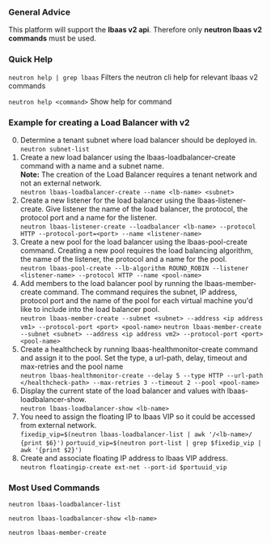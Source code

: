 ### General Advice
This platform will support the **lbaas v2 api**. Therefore only **neutron lbaas v2 commands** must be used.

### Quick Help
`neutron help | grep lbaas`
Filters the neutron cli help for relevant lbaas v2 commands

`neutron help <command>`
Show help for command

### Example for creating a Load Balancer with v2

0. Determine a tenant subnet where load balancer should be deployed in.  
`neutron subnet-list`
1. Create a new load balancer using the lbaas-loadbalancer-create command with a name and a subnet name.  
**Note:** The creation of the Load Balancer requires a tenant network and not an external network.  
`neutron lbaas-loadbalancer-create --name <lb-name> <subnet>`
2. Create a new listener for the load balancer using the lbaas-listener-create. Give listener the name of the load balancer, the protocol, the protocol port and a name for the listener.  
`neutron lbaas-listener-create --loadbalancer <lb-name> --protocol HTTP --protocol-port=<port> --name <listener-name>`
3. Create a new pool for the load balancer using the lbaas-pool-create command. Creating a new pool requires the load balancing algorithm, the name of the listener, the protocol and a name for the pool.  
`neutron lbaas-pool-create --lb-algorithm ROUND_ROBIN --listener <listener-name> --protocol HTTP --name <pool-name>`
4. Add members to the load balancer pool by running the lbaas-member-create command. The command requires the subnet, IP address, protocol port and the name of the pool for each virtual machine you'd like to include into the load balancer pool.  
`neutron lbaas-member-create --subnet <subnet> --address <ip address vm1> --protocol-port <port> <pool-name>`
`neutron lbaas-member-create --subnet <subnet> --address <ip address vm2> --protocol-port <port> <pool-name>`
5. Create a healthcheck by running lbaas-healthmonitor-create command and assign it to the pool. Set the type, a url-path, delay, timeout and max-retries and the pool name  
`neutron lbaas-healthmonitor-create --delay 5 --type HTTP --url-path </healthcheck-path> --max-retries 3 --timeout 2 --pool <pool-name>`
6. Display the current state of the load balancer and values with lbaas-loadbalancer-show.  
`neutron lbaas-loadbalancer-show <lb-name>`
7. You need to assign the floating IP to lbaas VIP so it could be accessed from external network.  
`fixedip_vip=$(neutron lbaas-loadbalancer-list | awk '/<lb-name>/ {print $6}')`
`portuuid_vip=$(neutron port-list | grep $fixedip_vip | awk '{print $2}')`
8. Create and associate floating IP address to lbaas VIP address.  
`neutron floatingip-create ext-net --port-id $portuuid_vip`

### Most Used Commands
`neutron lbaas-loadbalancer-list`

`neutron lbaas-loadbalancer-show <lb-name>`

`neutron lbaas-member-create`
